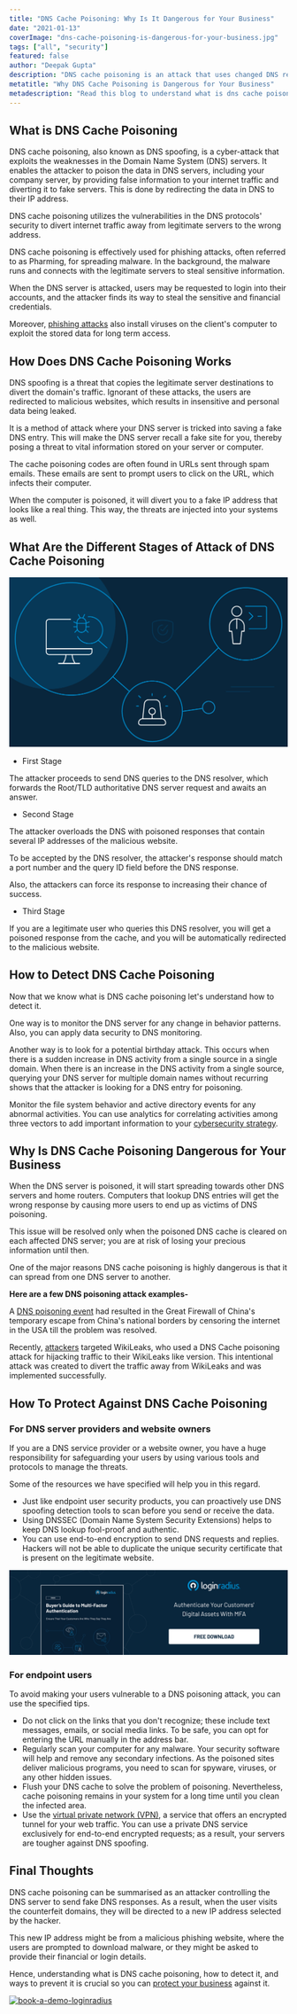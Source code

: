 ```yaml
---
title: "DNS Cache Poisoning: Why Is It Dangerous for Your Business"
date: "2021-01-13"
coverImage: "dns-cache-poisoning-is-dangerous-for-your-business.jpg"
tags: ["all", "security"]
featured: false 
author: "Deepak Gupta"
description: "DNS cache poisoning is an attack that uses changed DNS records to redirect online traffic to a website that is fake and resembles its intended destination."
metatitle: "Why DNS Cache Poisoning is Dangerous for Your Business"
metadescription: "Read this blog to understand what is dns cache poisoning and what should organizations do to avoid this cyberattack."
---
```


## What is DNS Cache Poisoning

DNS cache poisoning, also known as DNS spoofing, is a cyber-attack that exploits the weaknesses in the Domain Name System (DNS) servers. It enables the attacker to poison the data in DNS servers, including your company server, by providing false information to your internet traffic and diverting it to fake servers. This is done by redirecting the data in DNS to their IP address. 

DNS cache poisoning utilizes the vulnerabilities in the DNS protocols' security to divert internet traffic away from legitimate servers to the wrong address. 

DNS cache poisoning is effectively used for phishing attacks, often referred to as Pharming, for spreading malware. In the background, the malware runs and connects with the legitimate servers to steal sensitive information.

When the DNS server is attacked, users may be requested to login into their accounts, and the attacker finds its way to steal the sensitive and financial credentials. 

Moreover, [phishing attacks](https://www.loginradius.com/blog/start-with-identity/2018/02/phishing-for-identity/) also install viruses on the client's computer to exploit the stored data for long term access. 


## How Does DNS Cache Poisoning Works

DNS spoofing is a threat that copies the legitimate server destinations to divert the domain's traffic. Ignorant of these attacks, the users are redirected to malicious websites, which results in insensitive and personal data being leaked. 

It is a method of attack where your DNS server is tricked into saving a fake DNS entry. This will make the DNS server recall a fake site for you, thereby posing a threat to vital information stored on your server or computer. 

The cache poisoning codes are often found in URLs sent through spam emails. These emails are sent to prompt users to click on the URL, which infects their computer. 

When the computer is poisoned, it will divert you to a fake IP address that looks like a real thing. This way, the threats are injected into your systems as well.


## What Are the Different Stages of Attack of DNS Cache Poisoning

![stages-of-attack-of-DNS-cache-poisoning](stages-of-attack-of-DNS-cache-poisoning.png)


*   First Stage

The attacker proceeds to send DNS queries to the DNS resolver, which forwards the Root/TLD authoritative DNS server request and awaits an answer. 


*   Second Stage

The attacker overloads the DNS with poisoned responses that contain several IP addresses of the malicious website. 

To be accepted by the DNS resolver, the attacker's response should match a port number and the query ID field before the DNS response. 

Also, the attackers can force its response to increasing their chance of success.


*   Third Stage

If you are a legitimate user who queries this DNS resolver, you will get a poisoned response from the cache, and you will be automatically redirected to the malicious website.


## How to Detect DNS Cache Poisoning

Now that we know what is DNS cache poisoning let's understand how to detect it. 

One way is to monitor the DNS server for any change in behavior patterns. Also, you can apply data security to DNS monitoring.  

Another way is to look for a potential birthday attack. This occurs when there is a sudden increase in DNS activity from a single source in a single domain. When there is an increase in the DNS activity from a single source, querying your DNS server for multiple domain names without recurring shows that the attacker is looking for a DNS entry for poisoning. 

Monitor the file system behavior and active directory events for any abnormal activities. You can use analytics for correlating activities among three vectors to add important information to your [cybersecurity strategy](https://www.loginradius.com/blog/start-with-identity/2019/10/cybersecurity-best-practices-for-enterprises/). 


## Why Is DNS Cache Poisoning Dangerous for Your Business

When the DNS server is poisoned, it will start spreading towards other DNS servers and home routers. Computers that lookup DNS entries will get the wrong response by causing more users to end up as victims of DNS poisoning. 

This issue will be resolved only when the poisoned DNS cache is cleared on each affected DNS server; you are at risk of losing your precious information until then. 

One of the major reasons DNS cache poisoning is highly dangerous is that it can spread from one DNS server to another. 

**Here are a few DNS poisoning attack examples-**

A [DNS poisoning event](https://www.computerworld.com/article/2516831/china-s-great-firewall-spreads-overseas.html) had resulted in the Great Firewall of China's temporary escape from China's national borders by censoring the internet in the USA till the problem was resolved. 

Recently, [attackers](https://searchsecurity.techtarget.com/answer/How-did-OurMine-hackers-use-DNS-poisoning-to-attack-WikiLeaks) targeted WikiLeaks, who used a DNS Cache poisoning attack for hijacking traffic to their WikiLeaks like version. This intentional attack was created to divert the traffic away from WikiLeaks and was implemented successfully.


## How To Protect Against DNS Cache Poisoning


### For DNS server providers and website owners

If you are a DNS service provider or a website owner, you have a huge responsibility for safeguarding your users by using various tools and protocols to manage the threats. 

Some of the resources we have specified will help you in this regard.


*   Just like endpoint user security products, you can proactively use DNS spoofing detection tools to scan before you send or receive the data.
*   Using DNSSEC (Domain Name System Security Extensions) helps to keep DNS lookup fool-proof and authentic.
*   You can use end-to-end encryption to send DNS requests and replies. Hackers will not be able to duplicate the unique security certificate that is present on the legitimate website. 

[![buyer-guide-to-multi-factor-authentication-ebook](buyer-guide-to-multi-factor-authentication-ebook.png)](https://www.loginradius.com/resource/buyers-guide-to-multi-factor-authentication/)

### For endpoint users

To avoid making your users vulnerable to a DNS poisoning attack, you can use the specified tips.


*   Do not click on the links that you don't recognize; these include text messages, emails, or social media links. To be safe, you can opt for entering the URL manually in the address bar.
*   Regularly scan your computer for any malware. Your security software will help and remove any secondary infections. As the poisoned sites deliver malicious programs, you need to scan for spyware, viruses, or any other hidden issues.
*   Flush your DNS cache to solve the problem of poisoning. Nevertheless, cache poisoning remains in your system for a long time until you clean the infected area.
*   Use the [virtual private network (VPN)](https://www.loginradius.com/blog/async/learn-about-vdn-for-cybersecurity/), a service that offers an encrypted tunnel for your web traffic. You can use a private DNS service exclusively for end-to-end encrypted requests; as a result, your servers are tougher against DNS spoofing. 


## Final Thoughts

DNS cache poisoning can be summarised as an attacker controlling the DNS server to send fake DNS responses. As a result, when the user visits the counterfeit domains, they will be directed to a new IP address selected by the hacker. 

This new IP address might be from a malicious phishing website, where the users are prompted to download malware, or they might be asked to provide their financial or login details. 

Hence, understanding what is DNS cache poisoning, how to detect it, and ways to prevent it is crucial so you can [protect your business](https://www.loginradius.com/blog/start-with-identity/2020/06/consumer-data-privacy-security/) against it. 


[![book-a-demo-loginradius](book-a-demo-loginradius.png)](https://www.loginradius.com/book-a-demo/)